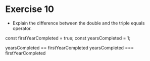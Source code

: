 # Exercise 10

* Explain the difference between the double and the triple equals operator.

const firstYearCompleted = true;
const yearsCompleted = 1;

yearsCompleted == firstYearCompleted
yearsCompleted === firstYearCompleted

